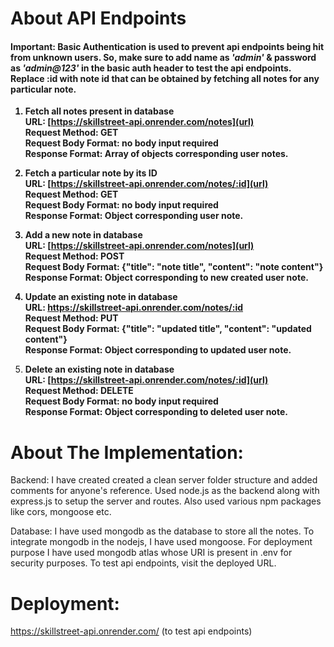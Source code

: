# About API Endpoints

#### Important: Basic Authentication is used to prevent api endpoints being hit from unknown users. So, make sure to add name as _'admin'_ & password as _'admin@123'_ in the basic auth header to test the api endpoints. Replace :id with note id that can be obtained by fetching all notes for any particular note.
<B>  
 
 1. Fetch all notes present in database  
    URL: [https://skillstreet-api.onrender.com/notes](url)  
    Request Method: GET  
    Request Body Format: no body input required  
    Response Format: Array of objects corresponding user notes.

 2. Fetch a particular note by its ID  
    URL: [https://skillstreet-api.onrender.com/notes/:id](url)  
    Request Method: GET  
    Request Body Format: no body input required  
    Response Format: Object corresponding user note.

 3. Add a new note in database  
    URL: [https://skillstreet-api.onrender.com/notes](url)  
    Request Method: POST  
    Request Body Format: {"title": "note title", "content": "note content"}  
    Response Format: Object corresponding to new created user note. 

 4. Update an existing note in database  
    URL: https://skillstreet-api.onrender.com/notes/:id  
    Request Method: PUT  
    Request Body Format: {"title": "updated title", "content": "updated content"}  
    Response Format: Object corresponding to updated user note.

 5. Delete an existing note in database  
    URL: [https://skillstreet-api.onrender.com/notes/:id](url)  
    Request Method: DELETE  
    Request Body Format: no body input required  
    Response Format: Object corresponding to deleted user note.</B>

# About The Implementation:  
Backend:
I have created created a clean server folder structure and added comments for anyone's reference. Used node.js as the backend along with express.js to setup the server and routes. Also used various npm packages like cors, mongoose etc.

Database:
I have used mongodb as the database to store all the notes. To integrate mongodb in the nodejs, I have used mongoose.
For deployment purpose I have used mongodb atlas whose URI is present in .env for security purposes. To test api endpoints, visit the deployed URL.

# Deployment:  
https://skillstreet-api.onrender.com/   (to test api endpoints)
